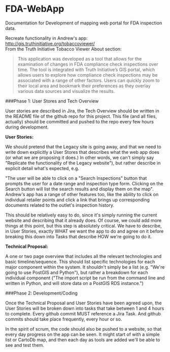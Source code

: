 # FDA-WebApp
Documentation for Development of mapping web portal for FDA inspection data.

Recreate functionality in Andrew's app: http://gis.truthinitiative.org/tobaccoviewer/   
From the Truth Initiative Tobacco Viewer About section:  

> This application was developed as a tool that allows for the examination of changes in FDA compliance check inspections over time. The tool is integrated with Truth Initiative’s GIS portal, which allows users to explore how compliance check inspections may be associated with a range of other factors. Users can quickly zoom to their local area and bookmark their preferences as they overlay various data sources and visualize the results.

###Phase 1:  User Stores and Tech Overview

User stories are described in Jira, the Tech Overview should be written in the README file of the github repo for this project.  This file (and all files, actually) should be committed and pushed to the repo every few hours during development.

**User Stories:**

We should pretend that the Legacy site is going away, and that we need to write down explicitly a User Stores that describes what the web app does (or what we are proposing it does.)  In other words, we can't simply say "Replicate the functionality of the Legacy website"), but rather describe in explicit detail what's expected, e.g.

"The user will be  able to click on a "Search Inspections" button that prompts the user for a date range and inspection type form.  Clicking on the Search button will list the search results and display them on the map".  Andrew's app has a range of other features too, like the ability to click on individual retailer points and click a link that brings up corresponding documents related to the outlet's inspection history.

This should be relatively easy to do, since it's simply running the current website and describing that it already does.  Of course, we could add more things at this point, but this step is absolutely critical.  We have to describe, in User Stories, exactly WHAT we want the app to do and agree on it before breaking this down into Tasks that describe HOW we're going to do it.  

**Technical Proposal:**

A one or two page overview that includes all the relevant technologies and basic timeline/sequence.  This should list specific technologies for each major component within the system.  It shouldn't simply be a list (e.g. "We're going to use PostGIS and Python"), but rather a breakdown for each individual component ("The import script be run from the command line and written in Python, and will store data on a PostGIS RDS instance.")

###Phase 2: Development/Coding

Once the Technical Proposal and User Stories have been agreed upon, the User Stories will be broken down into tasks that take between 1 and 4 hours to complete.  Every github commit MUST reference a Jira Task.  And github commits should take place frequently, every hour or so.

In the spirit of scrum, the code should also be pushed to a website, so that every day progress on the app can be seen.  It might start of with a simple list or CartoDb map, and then each day as tools are added we'll be able to see and test them.
